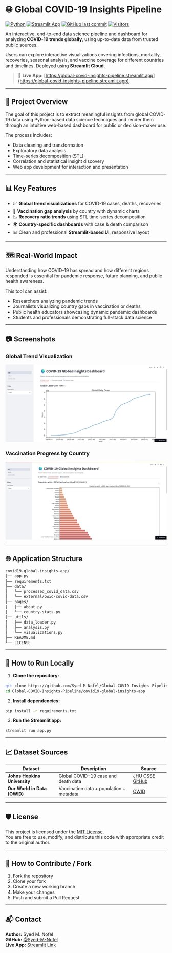 # 🌐 Global COVID-19 Insights Pipeline

[![Python](https://img.shields.io/badge/Python-3.10%2B-blue.svg)](https://www.python.org/)
[![Streamlit App](https://img.shields.io/badge/View%20App-LIVE-green)](https://global-covid-insights-pipeline.streamlit.app/)
[![GitHub last commit](https://img.shields.io/github/last-commit/Syed-M-Nofel/Global-COVID-Insights-Pipeline)](https://github.com/Syed-M-Nofel/Global-COVID-Insights-Pipeline)
[![Visitors](https://visitor-badge-reloaded.herokuapp.com/badge?page_id=Syed-M-Nofel.Global-COVID-Insights-Pipeline&color=blue&style=flat-square)](https://github.com/Syed-M-Nofel)

An interactive, end-to-end data science pipeline and dashboard for analyzing **COVID-19 trends globally**, using up-to-date data from trusted public sources.

Users can explore interactive visualizations covering infections, mortality, recoveries, seasonal analysis, and vaccine coverage for different countries and timelines. Deployed using **Streamlit Cloud**.

> 🔗 **Live App**: [https://global-covid-insights-pipeline.streamlit.app](https://global-covid-insights-pipeline.streamlit.app)

---

## 📌 Project Overview

The goal of this project is to extract meaningful insights from global COVID-19 data using Python-based data science techniques and render them through an intuitive web-based dashboard for public or decision-maker use.

The process includes:
- Data cleaning and transformation
- Exploratory data analysis
- Time-series decomposition (STL)
- Correlation and statistical insight discovery
- Web app development for interaction and presentation

---

## 📊 Key Features

- 📈 **Global trend visualizations** for COVID-19 cases, deaths, recoveries
- 💉 **Vaccination gap analysis** by country with dynamic charts
- 📉 **Recovery ratio trends** using STL time-series decomposition
- 🌍 **Country-specific dashboards** with case & death comparison
- 📊 Clean and professional **Streamlit-based UI**, responsive layout

---

## 🗺️ Real-World Impact

Understanding how COVID-19 has spread and how different regions responded is essential for pandemic response, future planning, and public health awareness.

This tool can assist:
- Researchers analyzing pandemic trends
- Journalists visualizing country gaps in vaccination or deaths
- Public health educators showcasing dynamic pandemic dashboards
- Students and professionals demonstrating full-stack data science

---

## 📷 Screenshots

### Global Trend Visualization
![Global Cases - Screenshot](https://raw.githubusercontent.com/Syed-M-Nofel/Global-COVID-Insights-Pipeline/main/screenshots/global-trends.jpg)

### Vaccination Progress by Country
![Vaccination Gap - Screenshot](https://raw.githubusercontent.com/Syed-M-Nofel/Global-COVID-Insights-Pipeline/main/screenshots/vaccination-analysis.jpg)

---

## 🌐 Application Structure

```
covid19-global-insights-app/
├── app.py
├── requirements.txt
├── data/
│   └── processed_covid_data.csv
│   └── external/owid-covid-data.csv
├── pages/
│   ├── about.py
│   └── country-stats.py
├── utils/
│   ├── data_loader.py
│   ├── analysis.py
│   └── visualizations.py
├── README.md
└── LICENSE
```

---

## 💾 How to Run Locally

1. **Clone the repository:**

```bash
git clone https://github.com/Syed-M-Nofel/Global-COVID-Insights-Pipeline.git
cd Global-COVID-Insights-Pipeline/covid19-global-insights-app
```

2. **Install dependencies:**

```bash
pip install -r requirements.txt
```

3. **Run the Streamlit app:**

```bash
streamlit run app.py
```

---

## 📈 Dataset Sources

| Dataset | Description | Source |
|---------|-------------|--------|
| **Johns Hopkins University** | Global COVID-19 case and death data | [JHU CSSE GitHub](https://github.com/CSSEGISandData/COVID-19) |
| **Our World in Data (OWID)** | Vaccination data + population + metadata | [OWID](https://ourworldindata.org/coronavirus-source-data) |

---

## 🛡️ License

This project is licensed under the [MIT License](LICENSE).  
You are free to use, modify, and distribute this code with appropriate credit to the original author.

---

## 🤝 How to Contribute / Fork

1. Fork the repository
2. Clone your fork
3. Create a new working branch
4. Make your changes
5. Push and submit a Pull Request

---

## 📬 Contact

**Author:** Syed M. Nofel  
**GitHub:** [@Syed-M-Nofel](https://github.com/Syed-M-Nofel)  
**Live App:** [Streamlit Link](https://global-covid-insights-pipeline.streamlit.app)

